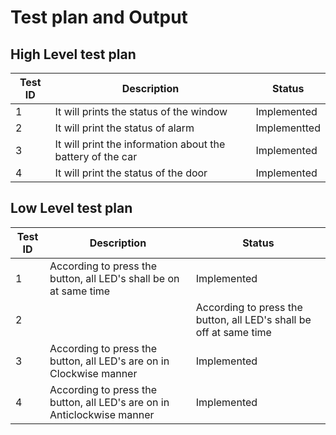 # Test plan and Output

## High Level test plan

| Test ID| Description |Status|
|-----|-------------|---------|
|1| It will prints the status of the window |Implemented|
|2| It will  print the status of alarm |Implementted|
|3| It will print the information about the battery of the car |Implemented|
|4| It will print the status of the door |Implemented|

## Low Level test plan

|Test ID| Description |Status |
|------|----------------------------------------------|-------|
|1|According to press the button, all LED's shall be on at same time|Implemented|
|2||According to press the button, all LED's shall be off at same time|Implemented|
|3|According to press the button, all LED's are on in Clockwise manner|Implemented|
|4|According to press the button, all LED's are on in Anticlockwise manner|Implemented|



